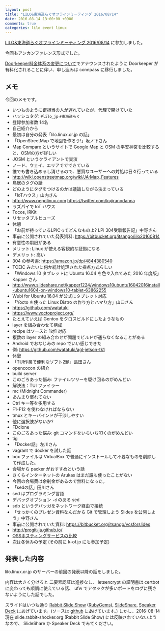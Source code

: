 ```yaml
---
layout: post
title: "LILO&東海道らぐオフラインミーティング 2016/08/14"
date: 2016-08-14 13:00:00 +0900
comments: true
categories: lilo event linux
---
```

[LILO&amp;東海道らぐオフラインミーティング 2016/08/14](http://lilo.connpass.com/event/37410/ "LILO&amp;東海道らぐオフラインミーティング 2016/08/14") に参加しました。

今回もアンカンファレンス形式でした。

[Doorkeeper料金体系の変更について](https://www.doorkeeper.jp/news/2016/7/25/change-in-pricing "Doorkeeper料金体系の変更について")でアナウンスされたように Doorkeeper が有料化されることに伴い、申し込みは connpass に移行しました。

<!--more-->

## メモ

今回のメモです。

- いつものように鍵担当の人が遅れていたが、代理で開けていた
- ハッシュタグ: `#lilo_jp` `#東海道らぐ`
- 登録参加者数 14名
- 自己紹介から
- 最初は自分の発表「lilo.linux.or.jp の話」
- 「OpenStreetMap で地図を作ろう!」坂ノ下さん
- Map Compare というサイトで Google Map と OSM の平安神宮を比較すると、OSMの方が詳しい
- JOSM というクライアントで実演
- ノード、ウェイ、エリアででできている
- 誰でも書き込めるし消せるので、悪質なユーザーへの対処は日々行っている
- http://wiki.openstreetmap.org/wiki/JA:Map_Features
- 鳥居のタグの話
- どのようにタグをつけるのかは議論しながら決まっている
- 「IoTハウス」山内さん
- http://www.pepolinux.com https://twitter.com/kujiranodanna
- ラズパイで IoT ハウス
- Tocos, IRKit
- リセッタブルヒューズ
- 休憩
- 「お前が持っているLPICってどんなものよ? LPI 304受験報告記」中野さん
- 事前に公開されていた発表資料: https://bitbucket.org/itsango/lilo20160814
- 有意性の期限がある
- メリット: Linux が使える客観的な証拠になる
- デメリット: 高い
- 304 の参考書: https://amazon.jp/dp/4844380540
- TOEIC みたいに何か統計処理された採点方式らしい
- 「Windows 10 タブレットに Ubuntu 16.04 を色々入れてみた 2016 年度版」Kapper さん
- http://www.slideshare.net/kapper1224/windows10ubuntu16042016install-ubuntu1604-on-windows10-tablet-63862255
- Wubi for Ubuntu 16.04 が公式にタブレット対応
- 「Yocto を使った Linux Distro の作り方とハマり方」山口さん
- https://github.com/watatuki
- https://www.yoctoproject.org/
- たとえていえば Gentoo をクロスビルドにしたようなもの
- layer を組み合わせて構成
- recipe はソースと 1対1 対応
- 複数の layer の組み合わせが問題でビルドが通らなくなることがある
- Android でおなじみの repo でいい感じできた
- 例: https://github.com/watatuki/agl-jetson-tk1
- 休憩
- 「TUI作業で便利なソフト2題」島田さん
- opencocon の紹介
- build server
- このごろあった悩み: ファイルツリーを駆け回るのがめんどい
- 解決法：TUI ファイラー
- mc (Midnight Commander)
- あんまり慣れてない
- Ctrl キー等を多用する
- F1-F12 を使わなければならない
- tmux とキーバインドが干渉しやすい
- 他に選択肢がないか?
- FDclone
- このごろあった悩み: git コマンドをいちいち叩くのがめんどい
- tig
- 「Docker話」左川さん
- vagrant で docker を試した話
- box ファイルは VirtualBox で普通にインストールして不要なものを削除して作成した。
- 会場から packer がおすすめという話
- さくらインターネットの Arukas はまだ誰も使ったことがない
- 今回の会場費は余剰金があるので無料になった。
- 「sedの話」田川さん
- sed はプログラミング言語
- デバッグオプション `-d` のある sed
- sdb というデバッガをネットワーク経由で接続
- 「せっかくのプレゼン資料なんだから Git で管理しよう Slides を公開しよう」中野さん
- 事前に公開されていた資料: https://bitbucket.org/itsango/vcsforslides
- http://progit-ja.github.io/
- [OSSホスティングサービスの比較](https://ja.wikipedia.org/wiki/OSS%E3%83%9B%E3%82%B9%E3%83%86%E3%82%A3%E3%83%B3%E3%82%B0%E3%82%B5%E3%83%BC%E3%83%93%E3%82%B9%E3%81%AE%E6%AF%94%E8%BC%83 "OSSホスティングサービスの比較")
- 次は冬休みの予定 (その前に k-of.jp にも参加予定)

## 発表した内容

lilo.linux.or.jp のサーバーの前回の発表以降の話をしました。

内容は大きく分けると 二要素認証は進捗なし、 letsencrypt の証明書は certbot に変わっても順調に使えている話、 ufw でアタックが多いポートをログに残さないようにした話でした。

スライドはいつも通り [Rabbit Slide Show](http://slide.rabbit-shocker.org/authors/znz/lilo-20160814/) ([RubyGems](https://rubygems.org/gems/rabbit-slide-znz-lilo-20160814)), [SlideShare](http://www.slideshare.net/znzjp/lilo-20160814), [Speaker Deck](https://speakerdeck.com/znz/lilo-dot-linux-dot-or-dot-jp-falsehua) にあげています。(ソースは [github](https://github.com/znz/lilo-20160814) にあげています。)
しかし、2016-08-14現在 slide.rabbit-shocker.org (Rabbit Slide Show) には反映されていないようなので、 SlideShare か Speaker Deck でみてください。

<!--
<iframe src="http://slide.rabbit-shocker.org/authors/znz/lilo-20160814/viewer.html"
        width="640" height="524"
        frameborder="0"
        marginwidth="0"
        marginheight="0"
        scrolling="no"
        style="border: 1px solid #ccc; border-width: 1px 1px 0; margin-bottom: 5px"
        allowfullscreen> </iframe>
<div style="margin-bottom: 5px">
  <a href="http://slide.rabbit-shocker.org/authors/znz/lilo-20160814/" title="lilo.linux.or.jp の話">lilo.linux.or.jp の話</a>
</div>
-->
